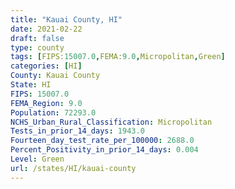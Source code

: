 ```yaml
---
title: "Kauai County, HI"
date: 2021-02-22
draft: false
type: county
tags: [FIPS:15007.0,FEMA:9.0,Micropolitan,Green]
categories: [HI]
County: Kauai County
State: HI
FIPS: 15007.0
FEMA_Region: 9.0
Population: 72293.0
NCHS_Urban_Rural_Classification: Micropolitan
Tests_in_prior_14_days: 1943.0
Fourteen_day_test_rate_per_100000: 2688.0
Percent_Positivity_in_prior_14_days: 0.004
Level: Green
url: /states/HI/kauai-county
---
```



